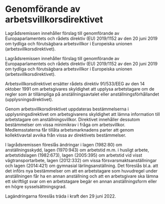 # Genomförande av arbetsvillkorsdirektivet

Lagrådsremissen innehåller förslag till genomförande av Europaparlamentets och rådets direktiv (EU) 2019/1152 av den 20 juni 2019 om tydliga och förutsägbara arbetsvillkor i Europeiska unionen (arbetsvillkorsdirektivet).

Lagrådsremissen innehåller förslag till genomförande av Europaparlamentets och rådets direktiv (EU) 2019/1152 av den 20 juni 2019 om tydliga och förutsägbara arbetsvillkor i Europeiska unionen (arbetsvillkorsdirektivet).

Arbetsvillkorsdirektivet ersätter rådets direktiv 91/533/EEG av den 14 oktober 1991 om arbetsgivares skyldighet att upplysa arbetstagare om de regler som är tillämpliga på anställningsavtalet eller anställningsförhållandet (upplysningsdirektivet).

Genom arbetsvillkorsdirektivet uppdateras bestämmelserna i upplysningsdirektivet om arbetsgivarens skyldighet att lämna information till arbetstagare om anställningsvillkor. Direktivet innehåller dessutom bestämmelser om vissa minimikrav i fråga om arbetsvillkor. Medlemsstaterna får tillåta arbetsmarknadens parter att genom kollektivavtal avvika från vissa av direktivets bestämmelser.

I lagrådsremissen föreslås ändringar i lagen (1982:80) om anställningsskydd, lagen (1970:943) om arbetstid m.m. i husligt arbete, arbetstidslagen (1982:673), lagen (2005:395) om arbetstid vid visst vägtransportarbete, lagen (2012:332) om vissa försvarsmaktsanställningar och lagen (2014:421) om gymnasial lärlingsanställning. Det föreslås bl.a. att det införs nya bestämmelser om att en arbetstagare som huvudregel under anställningen får ha en annan anställning och att en arbetsgivare ska lämna ett skriftligt svar om en arbetstagare begär en annan anställningsform eller en högre sysselsättningsgrad.

Lagändringarna föreslås träda i kraft den 29 juni 2022.
